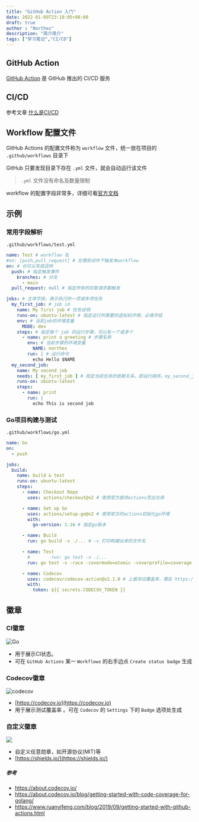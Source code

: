 ```yaml
---
title: "GitHub Action 入门"
date: 2022-01-09T23:18:05+08:00
draft: true
author : "Northes"
description: "简介简介"
tags: ["学习笔记","CI/CD"]
---
```


## GitHub Action

[GitHub Action](https://github.com/features/actions) 是 GitHub 推出的 CI/CD 服务

## CI/CD
参考文章 [什么是CI/CD](/posts/micro-service/ci-cd)

## Workflow 配置文件

GitHub Actions 的配置文件称为 `workflow` 文件，统一放在项目的 `.github/workflows` 目录下

GitHub 只要发现目录下存在 `.yml` 文件，就会自动运行该文件

>`.yml` 文件没有命名及数量限制

workflow 的配置字段非常多，详细可看[官方文档](https://docs.github.com/en/actions/learn-github-actions/workflow-syntax-for-github-actions)

## 示例
### 常用字段解析
`.github/workflows/test.yml`
```yaml
name: Test # workflow 名
#on: [push,pull_request] # 在哪些动作下触发本workflow
on: # 也可以写成这样
  push: # 指定触发事件
    branches: # 分支
      - main
  pull_request: null # 指定所有的拉取请求都触发

jobs: # 主体字段，表示执行的一项或多项任务
  my_first_job: # job id
    name: My first job # 任务说明
    runs-on: ubuntu-latest # 指定运行所需要的虚拟机环境，必填字段
    env: # 当前job的环境变量
      MODE: dev
    steps: # 指定每个 job 的运行步骤，可以有一个或多个
      - name: print a greeting # 步骤名称
        env: # 当前步骤的环境变量
          NAME: northes
        run: | # 运行命令
          echo Hello $NAME
  my_second_job:
    name: My second job
    needs: [ my_first_job ] # 规定当前任务的依赖关系，即运行顺序。my_second_job 需要在 my_first_job 之后运行
    runs-on: ubuntu-latest
    steps:
      - name: print
        run: |
          echo This is second job
```
### Go项目构建与测试
`.github/workflows/go.yml`
```yaml
name: Go
on:
  - push

jobs:
  build:
    name: build & test
    runs-on: ubuntu-latest
    steps:
      - name: Checkout Repo
        uses: actions/checkout@v2 # 使用官方提供actions签出仓库

      - name: Set up Go
        uses: actions/setup-go@v2 # 使用官方的actions初始化go环境
        with:
          go-version: 1.16 # 指定go版本

      - name: Build
        run: go build -v ./... # -v 打印构建出来的文件名

      - name: Test
        #        run: go test -v ./...
        run: go test -v -race -covermode=atomic -coverprofile=coverage.out ./... # 生成覆盖率测试报告，用以上传codecov

      - name: Codecov
        uses: codecov/codecov-action@v2.1.0 # 上报测试覆盖率，需在 https://about.codecov.io/ 注册账号并在GitHub设置secrets
        with:
          token: ${{ secrets.CODECOV_TOKEN }}
```

## 徽章
### CI徽章
![Go](https://github.com/northes/action-test/actions/workflows/go.yml/badge.svg?branch=dev)

- 用于展示CI状态。
- 可在 `GitHub Actions` 某一 `Workflows` 的右手边点 `Create status badge` 生成

### Codecov徽章
![codecov](https://codecov.io/gh/northes/action-test/branch/main/graph/badge.svg?token=TN33IN4UGZ)

- [https://codecov.io](https://codecov.io)
- 用于展示测试覆盖率 。可在 `Codecov` 的 `Settings` 下的 `Badge` 选项处生成 

### 自定义徽章
![](https://img.shields.io/badge/license-MIT-green)

- 自定义任意勋章，如开源协议(MIT)等
- [https://shields.io/](https://shields.io/)

##### 参考
- https://about.codecov.io/
- https://about.codecov.io/blog/getting-started-with-code-coverage-for-golang/
- https://www.ruanyifeng.com/blog/2019/09/getting-started-with-github-actions.html